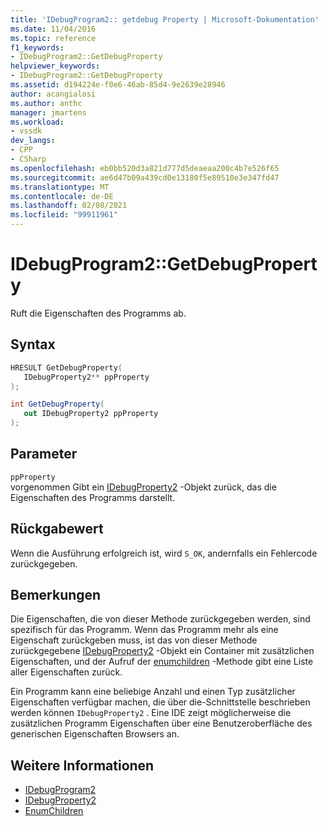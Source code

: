 ```yaml
---
title: 'IDebugProgram2:: getdebug Property | Microsoft-Dokumentation'
ms.date: 11/04/2016
ms.topic: reference
f1_keywords:
- IDebugProgram2::GetDebugProperty
helpviewer_keywords:
- IDebugProgram2::GetDebugProperty
ms.assetid: d194224e-f0e6-46ab-85d4-9e2639e28946
author: acangialosi
ms.author: anthc
manager: jmartens
ms.workload:
- vssdk
dev_langs:
- CPP
- CSharp
ms.openlocfilehash: eb0bb520d3a821d777d5deaeaa200c4b7e526f65
ms.sourcegitcommit: ae6d47b09a439cd0e13180f5e89510e3e347fd47
ms.translationtype: MT
ms.contentlocale: de-DE
ms.lasthandoff: 02/08/2021
ms.locfileid: "99911961"
---
```

# <a name="idebugprogram2getdebugproperty"></a>IDebugProgram2::GetDebugProperty
Ruft die Eigenschaften des Programms ab.

## <a name="syntax"></a>Syntax

```cpp
HRESULT GetDebugProperty( 
   IDebugProperty2** ppProperty
);
```

```csharp
int GetDebugProperty( 
   out IDebugProperty2 ppProperty
);
```

## <a name="parameters"></a>Parameter
`ppProperty`\
vorgenommen Gibt ein [IDebugProperty2](../../../extensibility/debugger/reference/idebugproperty2.md) -Objekt zurück, das die Eigenschaften des Programms darstellt.

## <a name="return-value"></a>Rückgabewert
 Wenn die Ausführung erfolgreich ist, wird `S_OK`, andernfalls ein Fehlercode zurückgegeben.

## <a name="remarks"></a>Bemerkungen
 Die Eigenschaften, die von dieser Methode zurückgegeben werden, sind spezifisch für das Programm. Wenn das Programm mehr als eine Eigenschaft zurückgeben muss, ist das von dieser Methode zurückgegebene [IDebugProperty2](../../../extensibility/debugger/reference/idebugproperty2.md) -Objekt ein Container mit zusätzlichen Eigenschaften, und der Aufruf der [enumchildren](../../../extensibility/debugger/reference/idebugproperty2-enumchildren.md) -Methode gibt eine Liste aller Eigenschaften zurück.

 Ein Programm kann eine beliebige Anzahl und einen Typ zusätzlicher Eigenschaften verfügbar machen, die über die-Schnittstelle beschrieben werden können `IDebugProperty2` . Eine IDE zeigt möglicherweise die zusätzlichen Programm Eigenschaften über eine Benutzeroberfläche des generischen Eigenschaften Browsers an.

## <a name="see-also"></a>Weitere Informationen
- [IDebugProgram2](../../../extensibility/debugger/reference/idebugprogram2.md)
- [IDebugProperty2](../../../extensibility/debugger/reference/idebugproperty2.md)
- [EnumChildren](../../../extensibility/debugger/reference/idebugproperty2-enumchildren.md)
